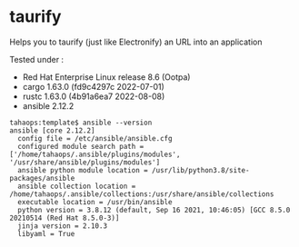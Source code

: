 # taurify
Helps you to taurify (just like Electronify) an URL into an application

Tested under :
- Red Hat Enterprise Linux release 8.6 (Ootpa)
- cargo 1.63.0 (fd9c4297c 2022-07-01)
- rustc 1.63.0 (4b91a6ea7 2022-08-08)
- ansible 2.12.2
``` 
tahaops:template$ ansible --version
ansible [core 2.12.2]
  config file = /etc/ansible/ansible.cfg
  configured module search path = ['/home/tahaops/.ansible/plugins/modules', '/usr/share/ansible/plugins/modules']
  ansible python module location = /usr/lib/python3.8/site-packages/ansible
  ansible collection location = /home/tahaops/.ansible/collections:/usr/share/ansible/collections
  executable location = /usr/bin/ansible
  python version = 3.8.12 (default, Sep 16 2021, 10:46:05) [GCC 8.5.0 20210514 (Red Hat 8.5.0-3)]
  jinja version = 2.10.3
  libyaml = True
```
